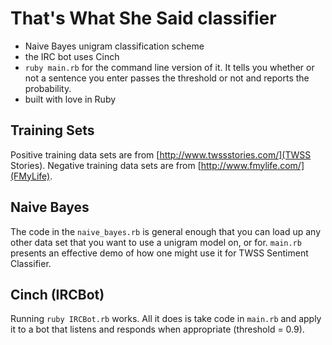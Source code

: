 That's What She Said classifier
===============================

- Naive Bayes unigram classification scheme
- the IRC bot uses Cinch
- `ruby main.rb` for the command line version of it. It tells you whether or not a  sentence you enter passes the threshold or not and reports the probability.
- built with love in Ruby

Training Sets
-------------

Positive training data sets are from [http://www.twssstories.com/](TWSS Stories). Negative training data sets are from [http://www.fmylife.com/](FMyLife).

Naive Bayes
-----------
The code in the `naive_bayes.rb` is general enough that you can load up any other data set that you want to use a unigram model on, or for. `main.rb` presents an effective demo of how one might use it for TWSS Sentiment Classifier.

Cinch (IRCBot)
--------------
Running `ruby IRCBot.rb` works. All it does is take code in `main.rb` and apply it to a bot that listens and responds when appropriate (threshold = 0.9).
